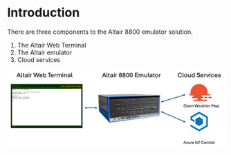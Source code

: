 # Introduction

There are three components to the Altair 8800 emulator solution.

1. The Altair Web Terminal
2. The Altair emulator
3. Cloud services

![This image is high level solution overview](./img/high-level-solution.png)
